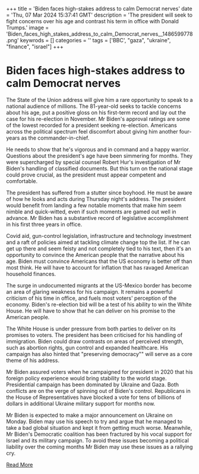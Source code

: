 +++
title = 'Biden faces high-stakes address to calm Democrat nerves'
date = 'Thu, 07 Mar 2024 15:37:41 GMT'
description = 'The president will seek to fight concerns over his age and contrast his term in office with Donald Trumps.'
image = 'Biden_faces_high_stakes_address_to_calm_Democrat_nerves__1486599778.png'
keywrods =  []
categories = ''
tags = ['BBC', "gaza", "ukraine", "finance", "israel"]
+++

# Biden faces high-stakes address to calm Democrat nerves

The State of the Union address will give him a rare opportunity to speak to a national audience of millions.
The 81-year-old seeks to tackle concerns about his age, put a positive gloss on his first-term record and lay out the case for his re-election in November.
Mr Biden's approval ratings are some of the lowest recorded for a president seeking re-election.
Americans across the political spectrum feel discomfort about giving him another four-years as the commander-in-chief.

He needs to show that he<bb>'s vigorous and in command and a happy warrior.
Questions about the president<bb>'s age have been simmering for months.
They were supercharged by special counsel Robert Hur's investigation of Mr Biden's handling of classified documents.
But this turn on the national stage could prove crucial, as the president must appear competent and comfortable.

The president has suffered from a stutter since boyhood.
He must be aware of how he looks and acts during Thursday night's address.
The president would benefit from landing a few notable moments that make him seem nimble and quick-witted, even if such moments are gamed out well in advance.
Mr Biden has a substantive record of legislative accomplishment in his first three years in office.

Covid aid, gun-control legislation, infrastructure and technology investment and a raft of policies aimed at tackling climate change top the list.
If he can get up there and seem feisty and not completely tied to his text, then it<bb>'s an opportunity to convince the American people that the narrative about his age.
Biden must convince Americans that the US economy is better off than most think.
He will have to account for inflation that has ravaged American household finances.

The surge in undocumented migrants at the US-Mexico border has become an area of glaring weakness for his campaign.
It remains a powerful criticism of his time in office, and fuels most voters<bb>' perception of the economy.
Biden's re-election bid will be a test of his ability to win the White House.
He will have to show that he can deliver on his promise to the American people.

The White House is under pressure from both parties to deliver on its promises to voters.
The president has been criticised for his handling of immigration.
Biden could draw contrasts on areas of perceived strength, such as abortion rights, gun control and expanded healthcare.
His campaign has also hinted that <bb>"preserving democracy<bb>"" will serve as a core theme of his address.

Mr Biden assured voters when he campaigned for president in 2020 that his foreign policy experience would bring stability to the world stage.
Presidential campaign has been dominated by Ukraine and Gaza.
Both conflicts are on the verge of spinning out of Biden's control.
Republicans in the House of Representatives have blocked a vote for tens of billions of dollars in additional Ukraine military support for months now.

Mr Biden is expected to make a major announcement on Ukraine on Monday.
Biden may use his speech to try and argue that he managed to take a bad global situation and kept it from getting much worse.
Meanwhile, Mr Biden<bb>'s Democratic coalition has been fractured by his vocal support for Israel and its military campaign.
To avoid these issues becoming a political liability over the coming months Mr Biden may use these issues as a rallying cry.


[Read More](https://www.bbc.co.uk/news/world-us-canada-68498032)
